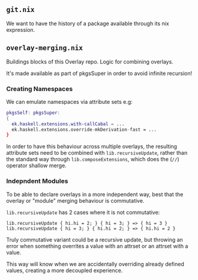## `git.nix`

We want to have the history of a package available through its nix expression.

## `overlay-merging.nix` 
Buildings blocks of this Overlay repo. Logic for combining overlays.

It's made available as part of pkgsSuper in order to avoid infinite recursion!

### Creating Namespaces
We can emulate namespaces via attribute sets e.g:
```nix
pkgsSelf: pkgsSuper: 
{
  ek.haskell.extensions.with-callCabal = ...
  ek.haskell.extensions.override-mkDerivation-fast = ...
}
```
In order to have this behaviour across multiple overlays, the resulting attribute sets need to be combined with `lib.recursiveUpdate`, rather than the standard way through `lib.composeExtensions`, which does the (`//`) operator shallow merge.


### Indepndent Modules
To be able to declare overlays in a more independent way, best that the overlay or "module" merging behaviour is commutative.

`lib.recursiveUpdate` has 2 cases where it is not commutative:
```
lib.recursiveUpdate { hi.hi = 2; } { hi = 3; } => { hi = 3 }
lib.recursiveUpdate { hi = 3; } { hi.hi = 2; } => { hi.hi = 2 }
```
Truly commutative variant could be a recursive update, but throwing an error when something overrites a value with an attrset or an attrset with a value.

This way will know when we are accidentally overriding already defined values, creating a more decoupled experience.

